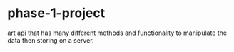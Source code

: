 # phase-1-project
art api that has many different methods and functionality to manipulate the data then storing on a server.
